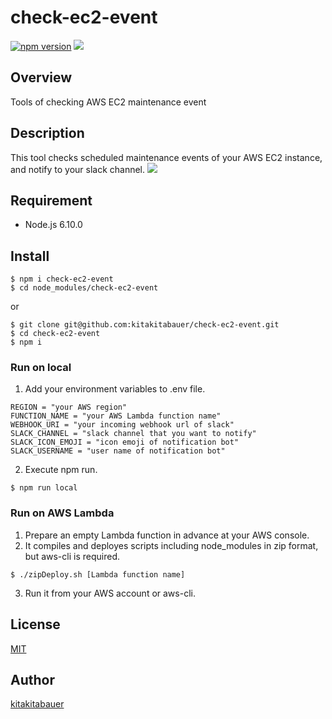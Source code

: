 # check-ec2-event
[![npm version](https://badge.fury.io/js/check-ec2-event.svg)](https://badge.fury.io/js/check-ec2-event)
![](https://img.shields.io/badge/node.js-6.10%2B-blue.svg)

## Overview  
Tools of checking AWS EC2 maintenance event  

## Description
This tool checks scheduled maintenance events of your AWS EC2 instance, and notify to your slack channel.
![](http://i.imgur.com/yzwntCf.png)

## Requirement
- Node.js 6.10.0

## Install
```
$ npm i check-ec2-event
$ cd node_modules/check-ec2-event
```
or
```
$ git clone git@github.com:kitakitabauer/check-ec2-event.git
$ cd check-ec2-event
$ npm i
```

### Run on local
1. Add your environment variables to .env file.
```
REGION = "your AWS region"
FUNCTION_NAME = "your AWS Lambda function name"
WEBHOOK_URI = "your incoming webhook url of slack"
SLACK_CHANNEL = "slack channel that you want to notify"
SLACK_ICON_EMOJI = "icon emoji of notification bot"
SLACK_USERNAME = "user name of notification bot"
```
2. Execute npm run.
```
$ npm run local
```

### Run on AWS Lambda
1. Prepare an empty Lambda function in advance at your AWS console.
2. It compiles and deployes scripts including node_modules in zip format, but aws-cli is required.
```
$ ./zipDeploy.sh [Lambda function name]
```
3. Run it from your AWS account or aws-cli.

## License

[MIT](https://github.com/kitakitabauer/check-ec2-event/blob/master/LICENSE)

## Author

[kitakitabauer](https://github.com/kitakitabauer)
